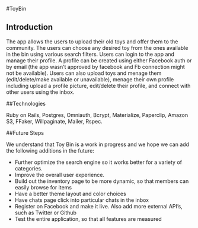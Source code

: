 #ToyBin

## Introduction

The app allows the users to upload their old toys and offer them to the community. The users can choose any desired toy from the ones available in the bin using various search filters. Users can login to the app and manage their profile. A profile can be created using either Facebook auth or by email (the app wasn’t approved by facebook and Fb connection might not be available). Users can also upload toys and menage them (edit/delete/make available or unavailable), menage their own profile including upload a profile picture, edit/delete their profile, and connect with other users using the inbox.

##Technologies

Ruby on Rails, Postgres, Omniauth, Bcrypt, Materialize, Paperclip, Amazon S3, FFaker, Willpaginate, Mailer, Rspec.

##Future Steps

We understand that Toy Bin is a work in progress and we hope we can add the following additions in the future: 

*	Further optimize the search engine so it works better for a variety of categories. 
*	Improve the overall user experience. 
*	Build out the inventory page to be more dynamic, so that members can easily browse for items
*	Have a better theme layout and color choices
*	Have chats page click into particular chats in the inbox
*	Register on Facebook and make it live. Also add more external API’s, such as Twitter or Github 
*	Test the entire application, so that all features are measured



